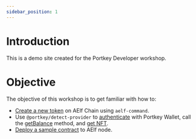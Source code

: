```yaml
---
sidebar_position: 1
---
```


# Introduction

This is a demo site created for the Portkey Developer workshop.

# Objective

The objective of this workshop is to get familiar with how to:

- [Create a new token](/docs/create-token) on AElf Chain using `aelf-command`.
- Use `@portkey/detect-provider` to [authenticate](/docs/sign-in) with Portkey Wallet, call the [getBalance](/docs/get-balance) method, and [get NFT](/docs/get-nft).
- [Deploy a sample contract](/docs/smart-contract) to AElf node.
